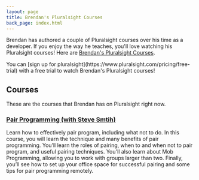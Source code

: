 ```yaml
---
layout: page
title: Brendan's Pluralsight Courses
back_page: index.html
---
```


Brendan has authored a couple of Pluralsight courses over his time as a developer. If you enjoy the way he teaches, you'll love watching his Pluralsight courses! Here are [Brendan's Pluralsight Courses](https://www.pluralsight.com/authors/brendan-enrick).

<p class="message">
  You can [sign up for pluralsight](https://www.pluralsight.com/pricing/free-trial) with a free trial to watch Brendan's Pluralsight courses!
</p>

## Courses

These are the courses that Brendan has on Pluralsight right now.

### [Pair Programming (with Steve Smtih)](https://www.pluralsight.com/courses/pair-programming)

Learn how to effectively pair program, including what not to do. In this course, you will learn the technique and many benefits of pair programming. You’ll learn the roles of pairing, when to and when not to pair program, and useful pairing techniques. You'll also learn about Mob Programming, allowing you to work with groups larger than two. Finally, you’ll see how to set up your office space for successful pairing and some tips for pair programming remotely.
